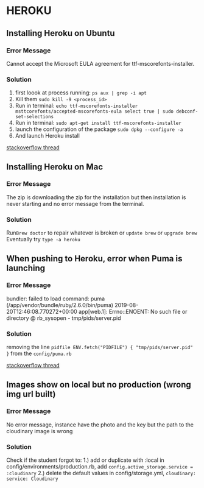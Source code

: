 # HEROKU

## **Installing Heroku on Ubuntu**

### Error Message
Cannot accept the Microsoft EULA agreement for ttf-mscorefonts-installer.

### Solution
1. first loook at process running: `ps aux | grep -i apt`
2. Kill them `sudo kill -9 <process_id>`
3. Run in terminal:  `echo ttf-mscorefonts-installer msttcorefonts/accepted-mscorefonts-eula select true | sudo debconf-set-selections`
4. Run in terminal: `sudo apt-get install ttf-mscorefonts-installer`
5. launch the configuration of the package  `sudo dpkg --configure -a`
6. And launch Heroku install

[stackoverflow thread](https://askubuntu.com/questions/16225/how-can-i-accept-the-microsoft-eula-agreement-for-ttf-mscorefonts-installer)

## **Installing Heroku on Mac**

### Error Message
The zip is downloading the zip for the installation but then installation is never starting and no error message from the terminal.

### Solution
Run`Brew doctor` to repair whatever is broken or `update brew` or `upgrade brew`
Eventually try `type -a heroku`




## **When pushing to Heroku, error when Puma is launching**

### Error Message
bundler: failed to load command: puma (/app/vendor/bundle/ruby/2.6.0/bin/puma)
2019-08-20T12:46:08.770272+00:00 app[web.1]: Errno::ENOENT: No such file or directory @ rb_sysopen - tmp/pids/server.pid

### Solution
removing the line `pidfile ENV.fetch("PIDFILE") { "tmp/pids/server.pid" }` from the `config/puma.rb` 

[stackoverflow thread](https://stackoverflow.com/questions/57574694/why-does-the-heroku-rails-app-crash-after-upgrading-rails-to-6-0-0)

## **Images show on local but no production (wrong img url built)**

### Error Message
No error message, instance have the photo and the key but the path to the cloudinary image is wrong

### Solution
Check if the student forgot to:
1.) add or duplicate with :local
 in config/environments/production.rb,  add `config.active_storage.service = :cloudinary`
2.) delete the default values in config/storage.yml, 
   ` cloudinary:
      service: Cloudinary `
      
     
